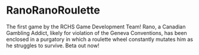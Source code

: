 # RanoRanoRoulette
The first game by the RCHS Game Development Team! Rano, a Canadian Gambling Addict, likely for violation of the Geneva Conventions,
has been enclosed in a purgatory in which a roulette wheel constantly mutates him as he struggles to survive. Beta out now!
